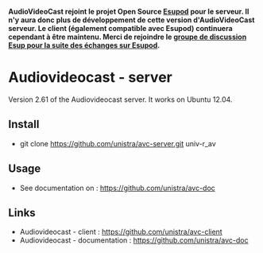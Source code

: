 **AudioVideoCast rejoint le projet Open Source [Esupod](https://github.com/EsupPortail/pod) pour le serveur. 
Il n'y aura donc plus de développement de cette version d'AudioVideoCast serveur. 
Le client (également compatible avec Esupod) continuera cependant à être maintenu.
Merci de rejoindre le [groupe de discussion Esup pour la suite des échanges sur Esupod](https://oae.esup-portail.org/group/OAE-Esup/NkmT8b8ge).**

# Audiovideocast - server

Version 2.61 of the Audiovideocast server. It works on Ubuntu 12.04.

## Install

* git clone https://github.com/unistra/avc-server.git univ-r_av

## Usage

* See documentation on : https://github.com/unistra/avc-doc

## Links

* Audiovideocast - client : https://github.com/unistra/avc-client
* Audiovideocast - documentation : https://github.com/unistra/avc-doc
